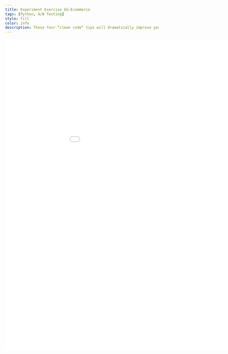 ```yaml
---
title: Experiment Exercise GG-Ecommerce
tags: [Python, A/B Testing]
style: fill
color: info
description: These four “clean code” tips will dramatically improve your engineering team’s productivity
---
```


<iframe 
  width="1024"
  height="1024"
  src="../assets/img/Experiment-Exercise-GG-Ecommerce.html"
  frameborder="0"
  allowfullscreen>
</iframe>
